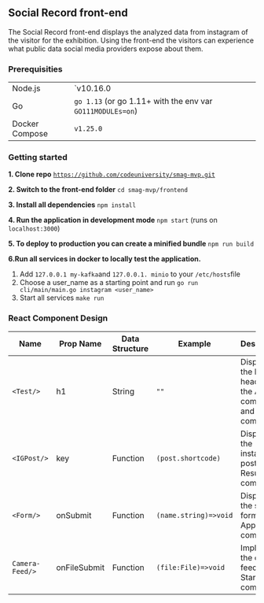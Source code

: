 ## Social Record front-end  
The Social Record front-end displays the analyzed data from instagram of the visitor for the exhibition. Using the front-end the visitors can experience what public data social media providers expose about them.

### Prerequisities

|                |                                                            |     |     |     |
| -------------- | ---------------------------------------------------------- | --- | --- | --- |
| Node.js        | `v10.16.0                                                  |     |     |     |
| Go             | `go 1.13` (or go 1.11+ with the env var `GO111MODULEs=on`) |     |     |     |
| Docker Compose | `v1.25.0`                                                  |     |     |     |

### Getting started

**1. Clone repo** [`https://github.com/codeuniversity/smag-mvp.git`](https://github.com/codeuniversity/smag-mvp.git)

**2. Switch to the front-end folder** `cd smag-mvp/frontend`

**3. Install all dependencies**  `npm install`

**4. Run the application in development mode** `npm start` (runs on `localhost:3000`)

**5. To deploy to production you can create a minified bundle** `npm run build`

**6.Run all services in docker to locally test the application.**     

1. Add `127.0.0.1 my-kafka`and `127.0.0.1. minio` to your `/etc/hosts`file
2. Choose a user_name as a starting point and run `go run cli/main/main.go instagram <user_name>`
3. Start all services `make run`

### React Component Design

| Name            | Prop Name    | Data Structure | Example               | Description                                                        |
| --------------- | ------------ | -------------- | --------------------- | ------------------------------------------------------------------ |
| `<Test/>`       | h1           | String         | `""`                  | Displays the h1 headline in the App component and Start component. |
| `<IGPost/>`     | key          | Function       | `(post.shortcode)`    | Displays the instagram post in the Result component.               |
| `<Form/>`       | onSubmit     | Function       | `(name.string)=>void` | Displays the search form in the App component.                     |
| `Camera-Feed/>` | onFileSubmit | Function       | `(file:File)=>void`   | Implements the camera feed in the Start component.                 |
